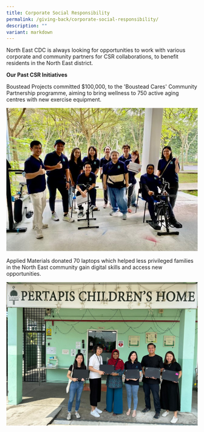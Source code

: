 ```yaml
---
title: Corporate Social Responsibility
permalink: /giving-back/corporate-social-responsibility/
description: ""
variant: markdown
---
```

North East CDC is always looking for opportunities to work with various corporate and community partners for CSR collaborations, to benefit residents in the North East district.

**Our Past CSR Initiatives**

Boustead Projects committed $100,000, to the 'Boustead Cares' Community Partnership programme, aiming to bring wellness to 750 active aging centres with new exercise equipment.

![](/images/BOUSTEAD.PNG)

Applied Materials donated 70 laptops which helped less privileged families in the North East community gain digital skills and access new opportunities.

![](/images/Applied_Materials.PNG)
